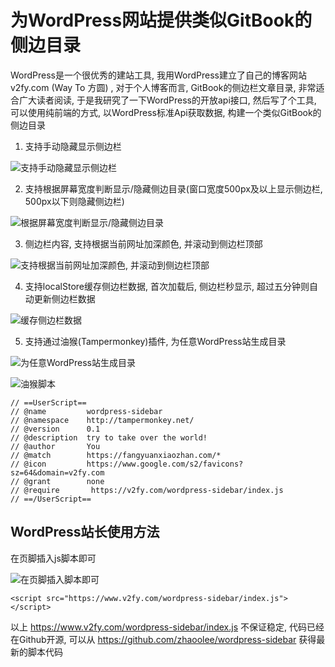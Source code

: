 # 为WordPress网站提供类似GitBook的侧边目录


WordPress是一个很优秀的建站工具, 我用WordPress建立了自己的博客网站v2fy.com (Way To 方圆) , 对于个人博客而言, GitBook的侧边栏文章目录, 非常适合广大读者阅读, 于是我研究了一下WordPress的开放api接口, 然后写了个工具, 可以使用纯前端的方式, 以WordPress标准Api获取数据, 构建一个类似GitBook的侧边目录 


1. 支持手动隐藏显示侧边栏

![支持手动隐藏显示侧边栏](https://cdn.fangyuanxiaozhan.com/assets/1653215307666P2S7QnCz.gif)


2. 支持根据屏幕宽度判断显示/隐藏侧边目录(窗口宽度500px及以上显示侧边栏, 500px以下则隐藏侧边栏)

![根据屏幕宽度判断显示/隐藏侧边目录](https://cdn.fangyuanxiaozhan.com/assets/165321562348453F0jPYi.gif)


3. 侧边栏内容, 支持根据当前网址加深颜色, 并滚动到侧边栏顶部


![支持根据当前网址加深颜色, 并滚动到侧边栏顶部](https://cdn.fangyuanxiaozhan.com/assets/1653215891375MZS3nyi1.gif)


4. 支持localStore缓存侧边栏数据, 首次加载后, 侧边栏秒显示, 超过五分钟则自动更新侧边栏数据


![缓存侧边栏数据](https://cdn.fangyuanxiaozhan.com/assets/1653216096968H0dywwyA.png)


5. 支持通过油猴(Tampermonkey)插件, 为任意WordPress站生成目录


![为任意WordPress站生成目录](https://cdn.fangyuanxiaozhan.com/assets/1653216793258HazZ1cis.png)

![油猴脚本](https://cdn.fangyuanxiaozhan.com/assets/1653216913808RmEsdihH.png)

```
// ==UserScript==
// @name         wordpress-sidebar
// @namespace    http://tampermonkey.net/
// @version      0.1
// @description  try to take over the world!
// @author       You
// @match        https://fangyuanxiaozhan.com/*
// @icon         https://www.google.com/s2/favicons?sz=64&domain=v2fy.com
// @grant        none
// @require       https://v2fy.com/wordpress-sidebar/index.js
// ==/UserScript==
```


## WordPress站长使用方法

在页脚插入js脚本即可

![在页脚插入脚本即可](https://cdn.fangyuanxiaozhan.com/assets/1653217112598XeEDhSbX.png)

```
<script src="https://www.v2fy.com/wordpress-sidebar/index.js"></script>
```

以上 https://www.v2fy.com/wordpress-sidebar/index.js  不保证稳定, 代码已经在Github开源, 可以从 https://github.com/zhaoolee/wordpress-sidebar  获得最新的脚本代码


